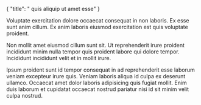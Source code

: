{
  "title": " quis aliquip ut amet esse"
}

Voluptate exercitation dolore occaecat consequat in non laboris. Ex esse sunt anim cillum. Ex anim laboris eiusmod exercitation est quis voluptate proident.

Non mollit amet eiusmod cillum sunt sit. Ut reprehenderit irure proident incididunt minim nulla tempor quis proident labore qui dolore tempor. Incididunt incididunt velit et in mollit irure.

Ipsum proident sunt id tempor consequat in ad reprehenderit esse laborum veniam excepteur irure quis. Veniam laboris aliqua id culpa ex deserunt ullamco. Occaecat amet dolor laboris adipisicing quis fugiat mollit. Enim duis laborum et cupidatat occaecat nostrud pariatur nisi id sit minim velit culpa nostrud.
